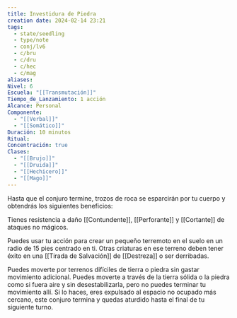 ```yaml
---
title: Investidura de Piedra
creation date: 2024-02-14 23:21
tags:
  - state/seedling
  - type/note
  - conj/lv6
  - c/bru
  - c/dru
  - c/hec
  - c/mag
aliases: 
Nivel: 6
Escuela: "[[Transmutación]]"
Tiempo_de_Lanzamiento: 1 acción
Alcance: Personal
Componente:
  - "[[Verbal]]"
  - "[[Somático]]"
Duración: 10 minutos
Ritual: 
Concentración: true
Clases:
  - "[[Brujo]]"
  - "[[Druida]]"
  - "[[Hechicero]]"
  - "[[Mago]]"
---
```

Hasta que el conjuro termine, trozos de roca se esparcirán por tu cuerpo y obtendrás los siguientes beneficios:

Tienes resistencia a daño [[Contundente]], [[Perforante]] y [[Cortante]] de ataques no mágicos.

Puedes usar tu acción para crear un pequeño terremoto en el suelo en un radio de 15 pies centrado en ti. Otras criaturas en ese terreno deben tener éxito en una [[Tirada de Salvación]] de [[Destreza]] o ser derribadas.

Puedes moverte por terrenos difíciles de tierra o piedra sin gastar movimiento adicional. Puedes moverte a través de la tierra sólida o la piedra como si fuera aire y sin desestabilizarla, pero no puedes terminar tu movimiento allí. Si lo haces, eres expulsado al espacio no ocupado más cercano, este conjuro termina y quedas aturdido hasta el final de tu siguiente turno.